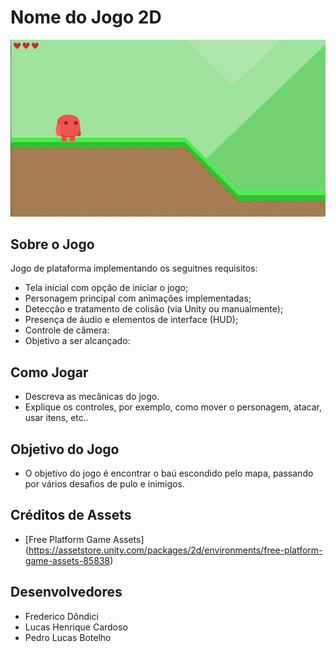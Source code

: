 
# Nome do Jogo 2D

![Screenshot do Jogo](./Img/Img1.png)

## Sobre o Jogo
Jogo de plataforma implementando os seguitnes requisitos:
* Tela inicial com opção de iniciar o jogo;
* Personagem principal com animações implementadas;
* Detecção e tratamento de colisão (via Unity ou manualmente);
* Presença de áudio e elementos de interface (HUD);
* Controle de câmera:
* Objetivo a ser alcançado:


## Como Jogar
- Descreva as mecânicas do jogo.
- Explique os controles, por exemplo, como mover o personagem, atacar, usar itens, etc..


## Objetivo do Jogo
- O objetivo do jogo é encontrar o baú escondido pelo mapa, passando por vários desafios de pulo e inimigos.

## Créditos de Assets
- [Free Platform Game Assets] (https://assetstore.unity.com/packages/2d/environments/free-platform-game-assets-85838)

## Desenvolvedores
- Frederico Dôndici
- Lucas Henrique Cardoso
- Pedro Lucas Botelho


